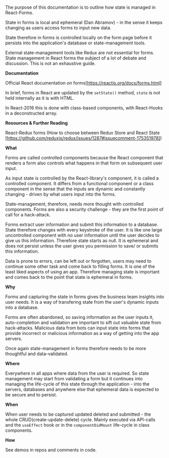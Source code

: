 The purpose of this documentation is to outline how state is managed in React-Forms.

State in forms is local and ephemeral (Dan Abramov) - in the sense it keeps changing as users access forms to input new data.

State therefore in forms is controlled locally on the form page before it persists into the application's database or state-management tools.

External state-management tools like Redux are not essential for forms. State management in React forms the subject of a lot of debate and discussion. This is not an exhaustive guide.

**Documentation**

Official React documentation on forms[https://reactjs.org/docs/forms.html]

In brief, forms in React are updated by the `setState()` method, `state` is not held internally as it is with HTML.

In React-2016 this is done with class-based components, with React-Hooks in a deconstructed array.

**Resources & Further Reading**

React-Redux forms (How to choose between Redux Store and React State [https://github.com/reduxjs/redux/issues/1287#issuecomment-175351978])

**What**

Forms are called controlled components because the React component that renders a form also controls what happens in that form on subsequent user input.

As input state is controlled by the React-library's component, it is called a controlled component. It differs from a functional component or a class component in the sense that the inputs are dynamic and constantly changing - driven by what users input into the forms.

State-management, therefore, needs more thought with controlled components. Forms are also a security challenge - they are the first point of call for a hack-attack.

Forms extract user information and submit this information to a database. State therefore changes with every keystroke of the user. It is like one large uncontrolled component with no user information until the user decides to give us this information. Therefore state starts as null. It is ephemeral and does not persist unless the user gives you permission to save/ or submits this information.

Data is prone to errors, can be left out or forgotten, users may need to continue some other task and come back to filling forms. It is one of the least liked aspects of using an app. Therefore
managing state is important and comes back to the point that state is ephemeral in forms.

**Why**

Forms and capturing the state in forms gives the business team insights into user needs. It is a way of transfering state from the user's dynamic inputs into a database.

Forms are often abandoned, so saving information as the user inputs it, auto-completion and validation are important to sift out valuable state from hack-attacks. Malicious data from bots can input state into forms that provide incorrect or malicious information as a way of getting into the app servers.

Once again state-management in forms therefore needs to be more thoughtful and data-validated.

**Where**

Everywhere in all apps where data from the user is required. So state management may start from validating a form but it continues into managing the life-cycle of this state through the application - into the servers, databases and anywhere else that ephemeral data is expected to be secure and to persist.

**When**

When user needs to be captured updated deleted and submitted - the whole CRUD(create-update-delete) cycle.
Mainly executed via API-calls and the `useEffect` hook or in the `componentDidMount` life-cycle in class components.

**How**

See demos in repos and comments in code.
